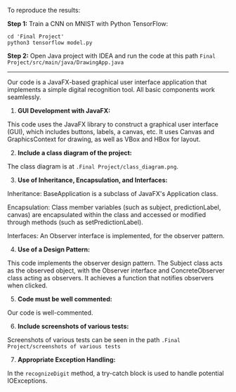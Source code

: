 To reproduce the results:

**Step 1:** Train a CNN on MNIST with Python TensorFlow:
```
cd 'Final Project'
python3 tensorflow model.py
```
**Step 2:** Open Java project with IDEA and run the code at this path `Final Project/src/main/java/DrawingApp.java`

------------

Our code is a JavaFX-based graphical user interface application that implements a simple digital recognition tool. All basic components work seamlessly.
1. **GUI Development with JavaFX:**
   
This code uses the JavaFX library to construct a graphical user interface (GUI), which includes buttons, labels, a canvas, etc.
It uses Canvas and GraphicsContext for drawing, as well as VBox and HBox for layout.

2. **Include a class diagram of the project:**
   
The class diagram is at `.Final Project/class_diagram.png`.

3. **Use of Inheritance, Encapsulation, and Interfaces:**
   
Inheritance: BaseApplication is a subclass of JavaFX's Application class.

Encapsulation: Class member variables (such as subject, predictionLabel, canvas) are encapsulated within the class and accessed or modified through methods (such as setPredictionLabel).

Interfaces: An Observer interface is implemented, for the observer pattern.

4. **Use of a Design Pattern:**
   
This code implements the observer design pattern. The Subject class acts as the observed object, with the Observer interface and ConcreteObserver class acting as observers. It achieves a function that notifies observers when clicked.
 
5. **Code must be well commented:**
   
Our code is well-commented.

6. **Include screenshots of various tests:**
   
Screenshots of various tests can be seen in the path `.Final Project/screenshots of various tests`

7. **Appropriate Exception Handling:**
   
In the `recognizeDigit` method, a try-catch block is used to handle potential IOExceptions.
